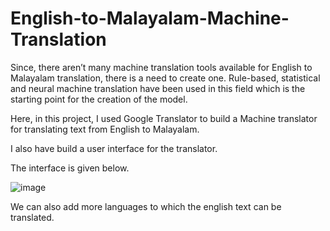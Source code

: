 # English-to-Malayalam-Machine-Translation


Since, there aren’t many machine translation tools available for English to Malayalam
translation, there is a need to create one. Rule-based, statistical and neural machine
translation have been used in this field which is the starting point for the creation of
the model.

Here, in this project, I used Google Translator to build a Machine translator for translating text from English to Malayalam. 

I also have build a user interface for the translator.

The interface is given below.


![image](https://user-images.githubusercontent.com/114398530/207675868-062da88d-3ea3-4e0c-b72a-ba5099449b9e.png)


We can also add more languages to which the english text can be translated.
